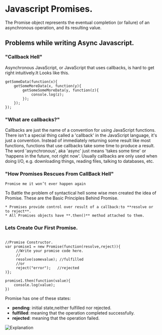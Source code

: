 # Javascript Promises.

The Promise object represents the eventual completion (or failure) of an asynchronous operation, and its resulting value.

## Problems while writing Async Javascript.

### "Callback Hell"

Asynchronous JavaScript, or JavaScript that uses callbacks, is hard to get right intuitively.It Looks like this.

```
getSomeData(function(x){
    getSomeMoreData(x, function(y){
        getSomeSomeMoreData(y, function(z){ 
            console.log(z);
        });
    });
});

```

### "What are callbacks?"

Callbacks are just the name of a convention for using JavaScript functions. There isn't a special thing called a 'callback' in the JavaScript language, it's just a convention. Instead of immediately returning some result like most functions, functions that use callbacks take some time to produce a result. The word 'asynchronous', aka 'async' just means 'takes some time' or 'happens in the future, not right now'. Usually callbacks are only used when doing I/O, e.g. downloading things, reading files, talking to databases, etc.

### "How Promises Rescues From CallBack Hell"

`Promise me it won’t ever happen again`

To Battle the problem of syntactical hell some wise men created the idea of Promise.
These are the Basic Principles Behind Promise.

```
* Promises provide control over result of a callback:to **resolve or to reject**.
* All Promises objects have **.then()** method attached to them.

```
### Lets Create Our First Promise.

```

//Promise Constructor.
var promise1 = new Promise(function(resolve,reject)){
     //Write your promise code here.
     //
     resolve(somevalue); //fulfilled
     //or
     reject("error");   //rejected
)};

promise1.then(function(value){
    console.log(value);
})

```

Promise has one of these states:

* **pending**: initial state,neither fulfilled nor rejected.
* **fulfilled**: meaning that the operation completed successfully.
* **rejected**: meaning that the operation failed.

![Explanation](https://mdn.mozillademos.org/files/15911/promises.png)
